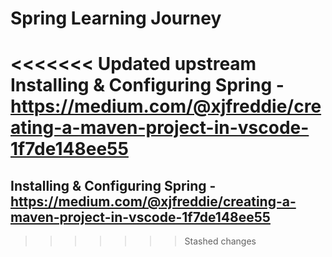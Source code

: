# Spring Learning Journey

<<<<<<< Updated upstream
Installing & Configuring Spring - https://medium.com/@xjfreddie/creating-a-maven-project-in-vscode-1f7de148ee55
=======
## Installing & Configuring Spring - https://medium.com/@xjfreddie/creating-a-maven-project-in-vscode-1f7de148ee55
>>>>>>> Stashed changes

